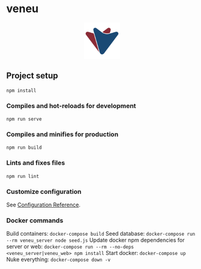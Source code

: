 # veneu

<p align="center"><img src="https://github.com/TheStopsign/veneu/blob/main/src/assets/veneu-logo.svg" alt="alt text" width="96" height="96"></p>

## Project setup

```
npm install
```

### Compiles and hot-reloads for development

```
npm run serve
```

### Compiles and minifies for production

```
npm run build
```

### Lints and fixes files

```
npm run lint
```

### Customize configuration

See [Configuration Reference](https://cli.vuejs.org/config/).

### Docker commands

Build containers: `docker-compose build`
Seed database: `docker-compose run --rm veneu_server node seed.js`
Update docker npm dependencies for server or web: `docker-compose run --rm --no-deps <veneu_server|veneu_web> npm install`
Start docker: `docker-compose up`
Nuke everything: `docker-compose down -v`
